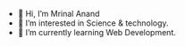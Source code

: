 - 👋 Hi, I’m Mrinal Anand
- 👀 I’m interested in Science & technology.
- 🌱 I’m currently learning Web Development.

<!---
Mranand21/Mranand21 is a ✨ special ✨ repository because its `README.md` (this file) appears on your GitHub profile.
You can click the Preview link to take a look at your changes.
--->
